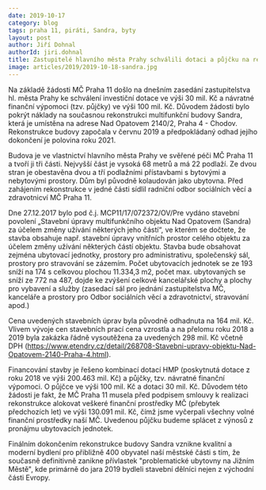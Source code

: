 ```yaml
---
date: 2019-10-17
category: blog
tags: praha 11, piráti, Sandra, byty
layout: post
author: Jiří Dohnal
authorId: jiri.dohnal
title: Zastupitelé hlavního města Prahy schválili dotaci a půjčku na rekonstrukci budovy SANDRA
image: articles/2019/2019-10-18-sandra.jpg
---
```


Na základě žádosti MČ Praha 11 došlo na dnešním zasedání zastupitelstva hl. města Prahy ke schválení investiční dotace ve výši 30 mil. Kč a návratné finanční výpomoci (tzv. půjčky) ve výši 100 mil. Kč. Důvodem žádosti bylo pokrýt náklady na současnou rekonstrukci multifunkční budovy Sandra, která je umístěna na adrese Nad Opatovem 2140/2, Praha 4 - Chodov. Rekonstrukce budovy započala v červnu 2019 a předpokládaný odhad jejího dokončení je polovina roku 2021.
 
Budova je ve vlastnictví hlavního města Prahy ve svěřené péči MČ Praha 11 a tvoří ji tři části. Nejvyšší část je vysoká 68 metrů a má 22 podlaží. Ze dvou stran je obestavěna dvou a tří podlažními přístavbami s bytovými a nebytovými prostory. Dům byl původně kolaudován jako ubytovna. Před zahájením rekonstrukce v jedné části sídlil radniční odbor sociálních věcí a zdravotnicví MČ Praha 11.
 
Dne 27.12.2017 bylo pod č.j. MCP11/17/072372/OV/Pre vydáno stavební povolení „Stavební úpravy multifunkčního objektu Nad Opatovem (Sandra) za účelem změny užívání některých jeho částí“, ve kterém se dočtete, že stavba obsahuje např. stavební úpravy vnitřních prostor celého objektu za účelem změny užívání některých částí objektu. Stavba bude obsahovat zejména ubytovací jednotky, prostory pro administrativu, společenský sál, prostory pro stravování se zázemím. Počet ubytovacích jednotek se ze 193 sníží na 174 s celkovou plochou 11.334,3 m2, počet max. ubytovaných se sníží ze 772 na 487, dojde ke zvýšení celkové kancelářské plochy a plochy pro vybavení a služby (zasedací sál pro jednání zastupitelstva MČ, kanceláře a prostory pro Odbor sociálních věcí a zdravotnictví, stravování apod.)
 
Cena uvedených stavebních úprav byla původně odhadnuta na 164 mil. Kč. Vlivem vývoje cen stavebních prací cena vzrostla a na přelomu roku 2018 a 2019 byla zakázka řádně vysoutěžena za uvedených 298 mil. Kč včetně DPH (https://www.etendry.cz/detail/268708-Stavebni-upravy-objektu-Nad-Opatovem-2140-Praha-4.html).
 
Financování stavby je řešeno kombinací dotací HMP (poskytnutá dotace z roku 2018 ve výši 200.463 mil. Kč) a půjčky, tzv. návratné finanční výpomoci. O půjčce ve výši 100 mil. Kč a dotaci 30 mil. Kč. Důvodem této žádosti je fakt, že MČ Praha 11 musela před podpisem smlouvy k realizaci rekonstrukce alokovat veškeré finanční prostředky MČ (přebytek předchozích let) ve výši 130.091 mil. Kč, čímž jsme vyčerpali všechny volné finanční prostředky naší MČ. Uvedenou půjčku budeme splácet z výnosů z pronájmu ubytovacích jednotek.
 
Finálním dokončením rekonstrukce budovy Sandra vznikne kvalitní a moderní bydlení pro přibližně 400 obyvatel naší městské části s tím, že současně definitivně zanikne přívlastek "problematické ubytovny na Jižním Městě", kde primárně do jara 2019 bydleli stavební dělníci nejen z východní části Evropy.
